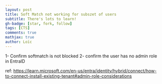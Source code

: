 ```yaml
---
layout: post
title: Soft Match not working for subszet of users
subtitle: There's lots to learn!
gh-badge: [star, fork, follow]
tags: [CTS]
comments: true
mathjax: true
author: Loïc
---
```


1- Confirm softmatch is not blocked
2- confirm the user has no admin role in EntraID

ref: https://learn.microsoft.com/en-us/entra/identity/hybrid/connect/how-to-connect-install-existing-tenant#admin-role-considerations
